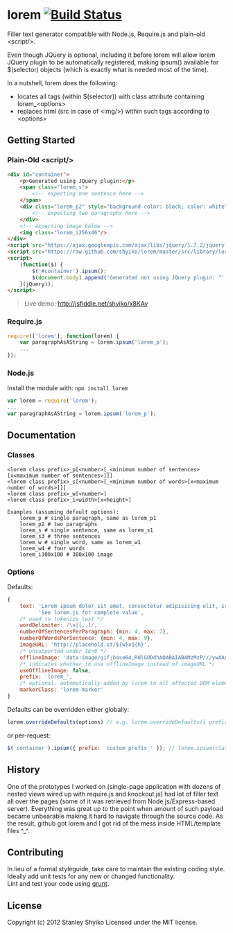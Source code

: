 # lorem <a href="http://travis-ci.org/shyiko/lorem"><img src="https://secure.travis-ci.org/shyiko/lorem.png" alt="Build Status" style="max-width:100%;"></a>

Filler text generator compatible with Node.js, Require.js and plain-old &lt;script/&gt;.<br/>

Even though JQuery is optional, including it before lorem will allow lorem JQuery plugin to be automatically registered,
making ipsum() available for $(selector) objects (which is exactly what is needed most of the time).

In a nutshell, lorem does the following:
- locates all tags (within $(selector)) with class attribute containing lorem_&lt;options&gt;
- replaces html (src in case of &lt;img/&gt;) within such tags according to &lt;options&gt;

## Getting Started

### Plain-Old &lt;script/&gt;

```html
<div id="container">
    <p>Generated using JQuery plugin:</p>
    <span class="lorem_s">
        <!-- expecting one sentence here -->
    </span>
    <div class="lorem_p2" style="background-color: black; color: white">
        <!-- expecting two paragraphs here -->
    </div>
    <!-- expecting image below -->
    <img class="lorem_i256x46"/>
</div>
<script src="https://ajax.googleapis.com/ajax/libs/jquery/1.7.2/jquery.min.js"></script>
<script src="https://raw.github.com/shyiko/lorem/master/src/library/lorem.js"></script>
<script>
    (function($) {
        $('#container').ipsum();
        $(document.body).append('Generated not using JQuery plugin: "' + lorem.ipsum('lorem_w') + '"');
    }(jQuery));
</script>
```

> Live demo: http://jsfiddle.net/shyiko/x8KAv

### Require.js

```js
require(['lorem'], function(lorem) {
    var paragraphAsAString = lorem.ipsum('lorem_p');
    ...
});
```    

### Node.js
Install the module with: `npm install lorem`

```js
var lorem = require('lorem');
...
var paragraphAsAString = lorem.ipsum('lorem_p');
```    

## Documentation

### Classes

    <lorem class prefix>_p[<number>[_<minimum number of sentences>[x<maximum number of sentences>]]]
    <lorem class prefix>_s[<number>[_<minimum number of words>[x<maximum number of words>]]]
    <lorem class prefix>_w[<number>]
    <lorem class prefix>_i<width>[x<height>]

    Examples (assuming default options):
        lorem_p # single paragraph, same as lorem_p1
        lorem_p2 # two paragraphs
        lorem_s # single sentence, same as lorem_s1
        lorem_s3 # three sentences
        lorem_w # single word, same as lorem_w1
        lorem_w4 # four words
        lorem_i300x100 # 300x100 image

### Options

Defaults:

```js
{
    text: 'Lorem ipsum dolor sit amet, consectetur adipisicing elit, sed do eiusmod <TRUNCATED>' +
          'See lorem.js for complete value',
    /* used to tokenize text */          
    wordDelimiter: /\s|[,.]/, 
    numberOfSentencesPerParagraph: {min: 4, max: 7},
    numberOfWordsPerSentence: {min: 4, max: 9},
    imageURL: 'http://placehold.it/${w}x${h}',
    /* unsupported under IE<8 */
    offlineImage: 'data:image/gif;base64,R0lGODdhAQABAIABAMzMzP///ywAAAAAAQABAAACAkQBADs=', 
    /* indicates whether to use offlineImage instead of imageURL */
    useOfflineImage: false, 
    prefix: 'lorem_',
    /* optional. automatically added by lorem to all affected DOM elements */
    markerClass: 'lorem-marker'
}
```
    
Defaults can be overridden either globally:
```js    
lorem.overrideDefaults(options) // e.g. lorem.overrideDefaults({ prefix: 'custom_prefix_' })
```
or per-request:
```js
$('container').ipsum({ prefix: 'custom_prefix_' }); // lorem.ipsum(className, options) works as well
```

## History

One of the prototypes I worked on (single-page application with dozens of nested views wired up with require.js and
knockout.js) had lot of filler text all over the pages (some of it was retrieved from Node.js/Express-based server).
Everything was great up to the point when amount of such payload became unbearable making it hard to navigate through
the source code. As the result, github got lorem and I got rid of the mess inside HTML/template files ^_^.

## Contributing
In lieu of a formal styleguide, take care to maintain the existing coding style.<br/>
Ideally add unit tests for any new or changed functionality.<br/>
Lint and test your code using [grunt](https://github.com/cowboy/grunt).

## License
Copyright (c) 2012 Stanley Shyiko
Licensed under the MIT license.
